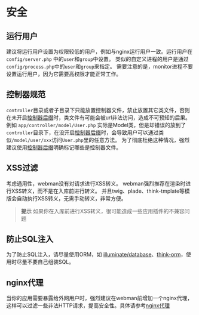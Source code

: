 # 安全

## 运行用户
建议将运行用户设置为权限较低的用户，例如与nginx运行用户一致。运行用户在 `config/server.php` 中的`user`和`group`中设置。
类似的自定义进程的用户是通过`config/process.php`中的`user`和`group`来指定。
需要注意的是，monitor进程不要设置运行用户，因为它需要高权限才能正常工作。

## 控制器规范
`controller`目录或者子目录下只能放置控制器文件，禁止放置其它类文件，否则在未开启[控制器后缀](https://www.workerman.net/doc/webman/controller.html#%E6%8E%A7%E5%88%B6%E5%99%A8%E5%90%8E%E7%BC%80)时，类文件有可能会被url非法访问，造成不可预知的后果。
例如 `app/controller/model/User.php` 实际是Model类，但是却错误的放到了`controller`目录下，在没开启[控制器后缀](https://www.workerman.net/doc/webman/controller.html#%E6%8E%A7%E5%88%B6%E5%99%A8%E5%90%8E%E7%BC%80)时，会导致用户可以通过类似`/model/user/xxx`访问`User.php`里的任意方法。
为了彻底杜绝这种情况，强烈建议使用[控制器后缀](https://www.workerman.net/doc/webman/controller.html#%E6%8E%A7%E5%88%B6%E5%99%A8%E5%90%8E%E7%BC%80)明确标记哪些是控制器文件。


## XSS过滤
考虑通用性，webman没有对请求进行XSS转义。
webman强烈推荐在渲染时进行XSS转义，而不是在入库前进行转义。
并且twig、plade、think-tmplate等模版会自动执行XSS转义，无需手动转义，非常方便。

> **提示**
> 如果你在入库前进行XSS转义，很可能造成一些应用插件的不兼容问题


## 防止SQL注入
为了防止SQL注入，请尽量使用ORM，如 [illuminate/database](https://www.workerman.net/doc/webman/db/tutorial.html)、[think-orm](https://www.workerman.net/doc/webman/db/thinkorm.html)，使用时尽量不要自己组装SQL。

## nginx代理
当你的应用需要暴露给外网用户时，强烈建议在webman前增加一个nginx代理，这样可以过滤一些非法HTTP请求，提高安全性。具体请参考[nginx代理](nginx-proxy.md)
